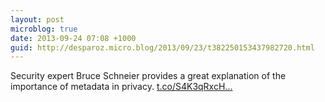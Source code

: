 ```yaml
---
layout: post
microblog: true
date: 2013-09-24 07:08 +1000
guid: http://desparoz.micro.blog/2013/09/23/t382250153437982720.html
---
```

Security expert Bruce Schneier provides a great explanation of the importance of metadata in privacy. [t.co/S4K3qRxcH...](http://t.co/S4K3qRxcH5)
